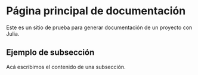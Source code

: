 # Página principal de documentación

Este es un sitio de prueba para generar documentación de un proyecto con Julia.

## Ejemplo de subsección

Acá escribimos el contenido de una subsección.
